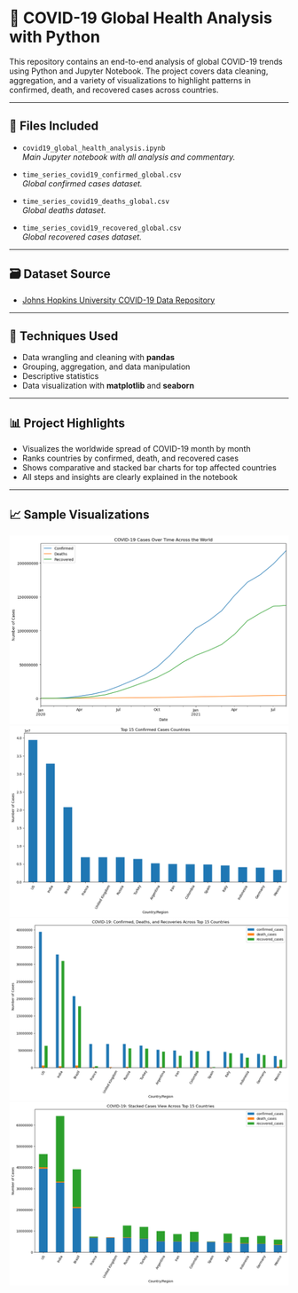 # 🧪 COVID-19 Global Health Analysis with Python

This repository contains an end-to-end analysis of global COVID-19 trends using Python and Jupyter Notebook. The project covers data cleaning, aggregation, and a variety of visualizations to highlight patterns in confirmed, death, and recovered cases across countries.

---

## 📂 Files Included

- `covid19_global_health_analysis.ipynb`  
  *Main Jupyter notebook with all analysis and commentary.*

- `time_series_covid19_confirmed_global.csv`  
  *Global confirmed cases dataset.*

- `time_series_covid19_deaths_global.csv`  
  *Global deaths dataset.*

- `time_series_covid19_recovered_global.csv`  
  *Global recovered cases dataset.*

---

## 🗃️ Dataset Source

- [Johns Hopkins University COVID-19 Data Repository](https://www.kaggle.com/datasets/antgoldbloom/covid19-data-from-john-hopkins-university)

---

## 🔎 Techniques Used

- Data wrangling and cleaning with **pandas**
- Grouping, aggregation, and data manipulation
- Descriptive statistics
- Data visualization with **matplotlib** and **seaborn**

---

## 📊 Project Highlights

- Visualizes the worldwide spread of COVID-19 month by month
- Ranks countries by confirmed, death, and recovered cases
- Shows comparative and stacked bar charts for top affected countries
- All steps and insights are clearly explained in the notebook

---

## 📈 Sample Visualizations

![Global Trend](plots/global_trend.png)
![Top 15 Confirmed Cases Countries](plots/top15_confirmed.png)
![Grouped Bar Chart: Top 15](plots/top15_grouped_bar.png)
![Stacked Bar Chart: Top 15](plots/top15_stacked_bar.png)


